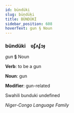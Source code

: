 ```yaml
---
id: bündüki
slug: bündüki
title: BÜNDÜKİ
sidebar_position: 608
hoverText: gun § Noun
---
```


### bündüki&emsp;<span kind="abugida">ʋ̃ʄʌʄɔɟ</span>

*gun* **§** Noun

**Verb**: to be a gun

**Noun**: gun

**Modifier**: gun-related

Swahili bunduki undefined

*Niger-Congo Language Family*